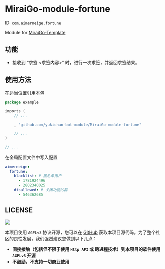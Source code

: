 # MiraiGo-module-fortune

ID: `com.aimerneige.fortune`

Module for [MiraiGo-Template](https://github.com/Logiase/MiraiGo-Template)

## 功能

- 接收到 “求签 <求签内容>” 时，进行一次求签，并返回求签结果。

## 使用方法

在适当位置引用本包

```go
package example

imports (
    // ...

    _ "github.com/yukichan-bot-module/MiraiGo-module-fortune"

    // ...
)

// ...
```

在全局配置文件中写入配置

```yaml
aimerneige:
  fortune:
    blacklist: # 黑名单用户
      - 1781924496
      - 2802340025
    disallowed: # 关闭功能的群
      - 546362685
```

## LICENSE

<a href="https://www.gnu.org/licenses/agpl-3.0.en.html">
<img src="https://www.gnu.org/graphics/agplv3-155x51.png">
</a>

本项目使用 `AGPLv3` 协议开源，您可以在 [GitHub](https://github.com/yukichan-bot-module/MiraiGo-module-fortune) 获取本项目源代码。为了整个社区的良性发展，我们强烈建议您做到以下几点：

- **间接接触（包括但不限于使用 `Http API` 或 跨进程技术）到本项目的软件使用 `AGPLv3` 开源**
- **不鼓励，不支持一切商业使用**
